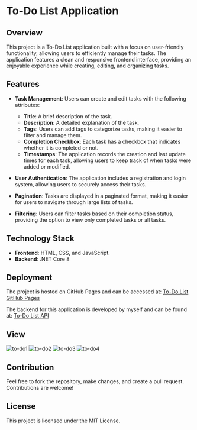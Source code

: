 # To-Do List Application

## Overview

This project is a To-Do List application built with a focus on user-friendly functionality, allowing users to efficiently manage their tasks. The application features a clean and responsive frontend interface, providing an enjoyable experience while creating, editing, and organizing tasks.

## Features

- **Task Management**: Users can create and edit tasks with the following attributes:
  - **Title**: A brief description of the task.
  - **Description**: A detailed explanation of the task.
  - **Tags**: Users can add tags to categorize tasks, making it easier to filter and manage them.
  - **Completion Checkbox**: Each task has a checkbox that indicates whether it is completed or not.
  - **Timestamps**: The application records the creation and last update times for each task, allowing users to keep track of when tasks were added or modified.

- **User Authentication**: The application includes a registration and login system, allowing users to securely access their tasks.

- **Pagination**: Tasks are displayed in a paginated format, making it easier for users to navigate through large lists of tasks.

- **Filtering**: Users can filter tasks based on their completion status, providing the option to view only completed tasks or all tasks.

## Technology Stack

- **Frontend**: HTML, CSS, and JavaScript.
- **Backend**: .NET Core 8

## Deployment

The project is hosted on GitHub Pages and can be accessed at:
[To-Do List GitHub Pages](https://cladkoewka.github.io/ToDoListFrontend/)

The backend for this application is developed by myself and can be found at:
[To-Do List API](https://github.com/Cladkoewka/ToDoListAPI)

## View 

![to-do1](https://github.com/user-attachments/assets/e4d3460f-1d3a-4926-9f08-e7e7d0434780)
![to-do2](https://github.com/user-attachments/assets/d50798a0-13f3-40f5-a4de-be085fb9eb7f)
![to-do3](https://github.com/user-attachments/assets/a1523245-621f-4566-8708-041ad1da7f84)
![to-do4](https://github.com/user-attachments/assets/28c68589-7bbe-4e98-bfc0-4998224b415d)

## Contribution

Feel free to fork the repository, make changes, and create a pull request. Contributions are welcome!

## License

This project is licensed under the MIT License.


